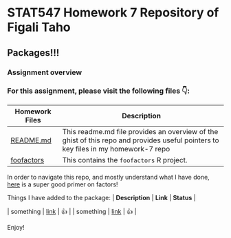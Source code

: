 # STAT547 Homework 7 Repository of Figali Taho 

## Packages!!!

### Assignment overview

### For this assignment, please visit the following files :point_down::

|   **Homework Files**   | **Description** |
|----------------|------------|
|[README.md](https://github.com/STAT545-UBC-students/hw07-figalit/blob/master/README.md)|This readme.md file provides an overview of the ghist of this repo and provides useful pointers to key files in my homework-7 repo |
|[foofactors](https://github.com/STAT545-UBC-students/hw07-figalit/blob/master/foofactors)| This contains the `foofactors` R project.  |

In order to navigate this repo, and mostly understand what I have done, [here](https://www.stat.berkeley.edu/~s133/factors.html) is a super good primer on factors!

Things I have added to the package:
| **Description**  | **Link** | **Status** |

| something | [link]() | 👍 |
| something | [link]() | 👍 |

Enjoy!